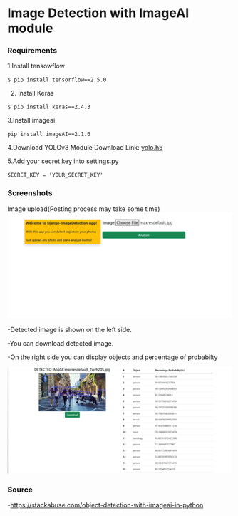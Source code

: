 # Image Detection with ImageAI module

### Requirements

1.Install tensowflow
```
$ pip install tensorflow==2.5.0
```
2. Install Keras

```
$ pip install keras==2.4.3
```
3.Install imageai
```
pip install imageAI==2.1.6
```

4.Download YOLOv3 Module
Download Link: [yolo.h5](https://www.google.com/url?sa=t&rct=j&q=&esrc=s&source=web&cd=&ved=2ahUKEwjUjLPg4J3xAhWVhP0HHS2IBNMQFjAAegQIAhAD&url=https%3A%2F%2Fgithub.com%2FOlafenwaMoses%2FImageAI%2Freleases%2Fdownload%2F1.0%2Fyolo.h5&usg=AOvVaw0J6cPR1x27wCKXmrin_Hwn)

5.Add your secret key into settings.py
```
SECRET_KEY = 'YOUR_SECRET_KEY'
```
### Screenshots 
Image upload(Posting process may take some time)
![Image Index](https://github.com/uberfresh/django-imagedetection/blob/main/screenshots/index.jpg)

-Detected image is shown on the left side. 

-You can download detected image.

-On the right side you can display objects and percentage of probabilty

![Image Show](https://github.com/uberfresh/django-imagedetection/blob/main/screenshots/imshow.jpg)


### Source
-https://stackabuse.com/object-detection-with-imageai-in-python
